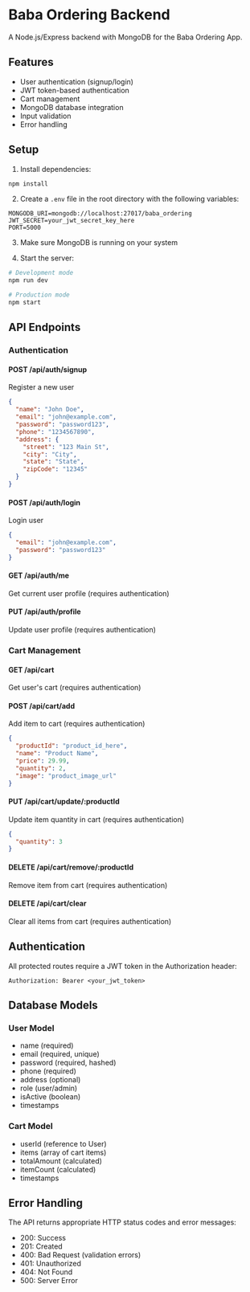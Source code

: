 # Baba Ordering Backend

A Node.js/Express backend with MongoDB for the Baba Ordering App.

## Features

- User authentication (signup/login)
- JWT token-based authentication
- Cart management
- MongoDB database integration
- Input validation
- Error handling

## Setup

1. Install dependencies:
```bash
npm install
```

2. Create a `.env` file in the root directory with the following variables:
```
MONGODB_URI=mongodb://localhost:27017/baba_ordering
JWT_SECRET=your_jwt_secret_key_here
PORT=5000
```

3. Make sure MongoDB is running on your system

4. Start the server:
```bash
# Development mode
npm run dev

# Production mode
npm start
```

## API Endpoints

### Authentication

#### POST /api/auth/signup
Register a new user
```json
{
  "name": "John Doe",
  "email": "john@example.com",
  "password": "password123",
  "phone": "1234567890",
  "address": {
    "street": "123 Main St",
    "city": "City",
    "state": "State",
    "zipCode": "12345"
  }
}
```

#### POST /api/auth/login
Login user
```json
{
  "email": "john@example.com",
  "password": "password123"
}
```

#### GET /api/auth/me
Get current user profile (requires authentication)

#### PUT /api/auth/profile
Update user profile (requires authentication)

### Cart Management

#### GET /api/cart
Get user's cart (requires authentication)

#### POST /api/cart/add
Add item to cart (requires authentication)
```json
{
  "productId": "product_id_here",
  "name": "Product Name",
  "price": 29.99,
  "quantity": 2,
  "image": "product_image_url"
}
```

#### PUT /api/cart/update/:productId
Update item quantity in cart (requires authentication)
```json
{
  "quantity": 3
}
```

#### DELETE /api/cart/remove/:productId
Remove item from cart (requires authentication)

#### DELETE /api/cart/clear
Clear all items from cart (requires authentication)

## Authentication

All protected routes require a JWT token in the Authorization header:
```
Authorization: Bearer <your_jwt_token>
```

## Database Models

### User Model
- name (required)
- email (required, unique)
- password (required, hashed)
- phone (required)
- address (optional)
- role (user/admin)
- isActive (boolean)
- timestamps

### Cart Model
- userId (reference to User)
- items (array of cart items)
- totalAmount (calculated)
- itemCount (calculated)
- timestamps

## Error Handling

The API returns appropriate HTTP status codes and error messages:
- 200: Success
- 201: Created
- 400: Bad Request (validation errors)
- 401: Unauthorized
- 404: Not Found
- 500: Server Error 